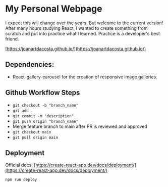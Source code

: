 # My Personal Webpage
I expect this will change over the years. But welcome to the current version!
After many hours studying React, I wanted to create something from scratch and put into practice what I learned. Practice is a developer's best friend.

[https://joanartdacosta.github.io/](https://joanartdacosta.github.io/)

## Dependencies:
- React-gallery-carousel for the creation of responsive image galleries.

## Github Workflow Steps

- `git checkout -b "branch_name"`
- `git add .`
- `git commit -m "description"`
- `git push origin "branch_name"`
- Merge feature branch to main after PR is reviewed and approved
- `git checkout main`
- `git pull origin main`

## Deployment

Official docs: [https://create-react-app.dev/docs/deployment/](https://create-react-app.dev/docs/deployment/)

```bash
npm run deploy
```

